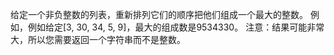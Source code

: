 给定一个非负整数的列表，重新排列它们的顺序把他们组成一个最大的整数。
例如，例如给定[3, 30, 34, 5, 9]，最大的组成数是9534330。
注意：结果可能非常大，所以您需要返回一个字符串而不是整数。
